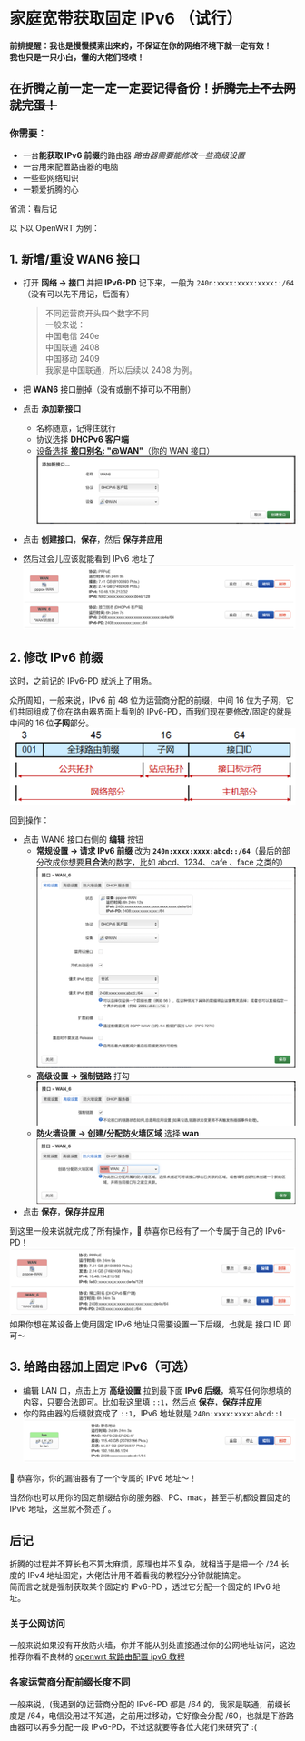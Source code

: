 # 家庭宽带获取固定 IPv6 （试行）

**前排提醒：我也是慢慢摸索出来的，不保证在你的网络环境下就一定有效！** <br>
**我也只是一只小白，懂的大佬们轻喷！**

## **在折腾之前一定一定一定要记得备份！~~折腾完上不去网就完蛋！~~**

### 你需要：

- 一台**能获取 IPv6 前缀**的路由器
  _路由器需要能修改一些高级设置_
- 一台用来配置路由器的电脑
- 一些些网络知识
- 一颗爱折腾的心

省流：看后记

以下以 OpenWRT 为例：

## 1. 新增/重设 WAN6 接口

- 打开 **网络 -> 接口** 并把 **IPv6-PD** 记下来，一般为 `240n:xxxx:xxxx:xxxx::/64`（没有可以先不用记，后面有）

  > 不同运营商开头四个数字不同 <br>
  > 一般来说： <br>
  > 中国电信 240e <br>
  > 中国联通 2408 <br>
  > 中国移动 2409 <br>
  > 我家是中国联通，所以后续以 2408 为例。

- 把 **WAN6** 接口删掉（没有或删不掉可以不用删）
- 点击 **添加新接口**
  - 名称随意，记得住就行
  - 协议选择 **DHCPv6 客户端**
  - 设备选择 **接口别名: "\@WAN"**（你的 WAN 接口）
    ![添加接口](https://github.com/ReyReyy/get-static-IPv6/blob/main/images/add-interface.png?raw=true)
- 点击 **创建接口**，**保存**，然后 **保存并应用**
- 然后过会儿应该就能看到 IPv6 地址了
  ![接口们](https://github.com/ReyReyy/get-static-IPv6/blob/main/images/show-interfaces-before.png?raw=true)

## 2. 修改 IPv6 前缀

这时，之前记的 IPv6-PD 就派上了用场。

众所周知，一般来说，IPv6 前 48 位为运营商分配的前缀，中间 16 位为子网，它们共同组成了你在路由器界面上看到的 IPv6-PD，而我们现在要修改/固定的就是中间的 16 位**子网**部分。 <br>
![IPv6 拓扑图](https://github.com/ReyReyy/get-static-IPv6/blob/main/images/IPv6-topology.png?raw=true)

回到操作：

- 点击 WAN6 接口右侧的 **编辑** 按钮
  - **常规设置 -> 请求 IPv6 前缀** 改为 **`240n:xxxx:xxxx:abcd::/64`**（最后的部分改成你想要**且合法**的数字，比如 abcd、1234、cafe
    、face 之类的）
    ![常规设置](https://github.com/ReyReyy/get-static-IPv6/blob/main/images/interface-example.png?raw=true)
  - **高级设置 -> 强制链路** 打勾
    ![高级设置](https://github.com/ReyReyy/get-static-IPv6/blob/main/images/advanced-example.png?raw=true)
  - **防火墙设置 -> 创建/分配防火墙区域** 选择 **wan**
    ![防火墙设置](https://github.com/ReyReyy/get-static-IPv6/blob/main/images/firewall-example.png?raw=true)
- 点击 **保存**，**保存并应用**

到这里一般来说就完成了所有操作，🎉 恭喜你已经有了一个专属于自己的 IPv6-PD！
![修改后的接口们](https://github.com/ReyReyy/get-static-IPv6/blob/main/images/show-interfaces-after.png?raw=true)
如果你想在某设备上使用固定 IPv6 地址只需要设置一下后缀，也就是 接口 ID 即可～

## 3. 给路由器加上固定 IPv6（可选）

- 编辑 LAN 口，点击上方 **高级设置** 拉到最下面 **IPv6 后缀**，填写任何你想填的内容，只要合法即可。比如我这里填 `::1`，然后点 **保存**，**保存并应用**
- 你的路由器的后缀就变成了 `::1`，IPv6 地址就是 `240n:xxxx:xxxx:abcd::1`
  ![专属IPv6地址！](https://github.com/ReyReyy/get-static-IPv6/blob/main/images/lan-after.png?raw=true)

🎉 恭喜你，你的漏油器有了一个专属的 IPv6 地址～！

当然你也可以用你的固定前缀给你的服务器、PC、mac，甚至手机都设置固定的 IPv6 地址，这里就不赘述了。

## 后记

折腾的过程并不算长也不算太麻烦，原理也并不复杂，就相当于是把一个 /24 长度的 IPv4 地址固定，大佬估计用不着看我的教程分分钟就能搞定。 <br>
简而言之就是强制获取某个固定的 IPv6-PD ，透过它分配一个固定的 IPv6 地址。

### 关于公网访问

一般来说如果没有开放防火墙，你并不能从别处直接通过你的公网地址访问，这边推荐你看不良林的 [openwrt 软路由配置 ipv6 教程](https://youtu.be/klQ6JbZEeJ0?si=8eCh0UT6-go1HYyf)

### 各家运营商分配前缀长度不同

一般来说，(我遇到的)运营商分配的 IPv6-PD 都是 /64 的，我家是联通，前缀长度是 /64，电信没用过不知道，之前用过移动，它好像会分配 /60，也就是下游路由器可以再多分配一段 IPv6-PD，不过这就要等各位大佬们来研究了 :\(
